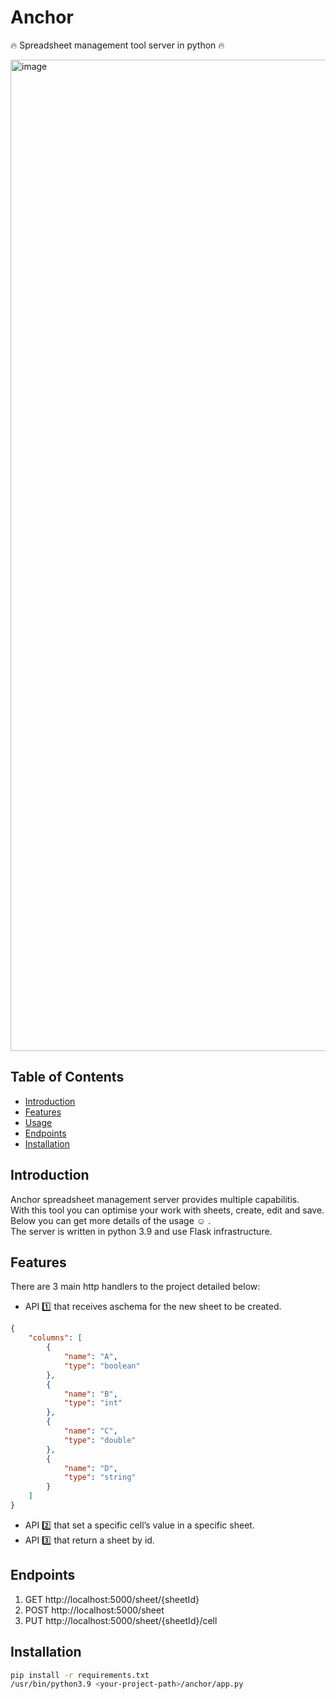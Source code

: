 # Anchor

🔥 Spreadsheet management tool server in python 🔥

<img width="1586" alt="image" src="https://github.com/Baluf/anchor/assets/162377261/7bc10cf9-8b5a-4614-92a2-94bc742cb3ab">


## Table of Contents

- [Introduction](#introduction)
- [Features](#features)
- [Usage](#usage)
- [Endpoints](#endpoints)
- [Installation](#installation)

## Introduction

Anchor spreadsheet management server provides multiple capabilitis.<br>With this tool you can optimise your work with sheets, create, edit and save.<br> 
Below you can get more details of the usage :relaxed: .<br>The server is written in python 3.9 and use Flask infrastructure. 

## Features

There are 3 main http handlers to the project detailed below:

- API :one: that receives aschema for the new sheet to be created.
```json
{
    "columns": [
        {
            "name": "A",
            "type": "boolean"
        },
        {
            "name": "B",
            "type": "int"
        },
        {
            "name": "C",
            "type": "double"
        },
        {
            "name": "D",
            "type": "string"
        }
    ]
}
```

  
- API :two: that set a specific cell’s value in a specific sheet.
- API :three: that return a sheet by id.

## Endpoints

1. GET http://localhost:5000/sheet/{sheetId}
2. POST http://localhost:5000/sheet
4. PUT http://localhost:5000/sheet/{sheetId}/cell

## Installation

```bash
pip install -r requirements.txt
/usr/bin/python3.9 <your-project-path>/anchor/app.py
